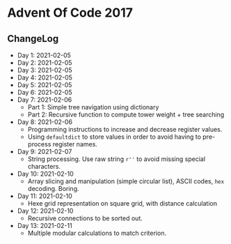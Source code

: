 # Advent Of Code 2017

## ChangeLog

* Day 1: 2021-02-05
* Day 2: 2021-02-05
* Day 3: 2021-02-05
* Day 4: 2021-02-05
* Day 5: 2021-02-05
* Day 6: 2021-02-05
* Day 7: 2021-02-06
  * Part 1: Simple tree navigation using dictionary
  * Part 2: Recursive function to compute tower weight + tree searching
* Day 8: 2021-02-06
  * Programming instructions to increase and decrease register values. 
  * Using `defaultdict` to store values in order to avoid having to pre-process register names.
* Day 9: 2021-02-07
  * String processing. Use raw string `r''` to avoid missing special characters.
* Day 10: 2021-02-10
  * Array slicing and manipulation (simple circular list), ASCII codes, `hex` decoding. Boring.
* Day 11: 2021-02-10
  * Hexe grid representation on square grid, with distance calculation
* Day 12: 2021-02-10
  * Recursive connections to be sorted out.
* Day 13: 2021-02-11
  * Multiple modular calculations to match criterion.

  